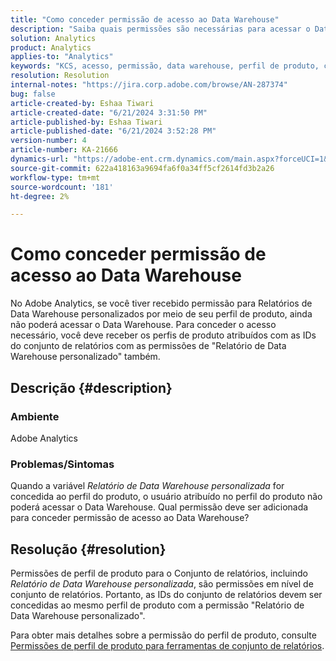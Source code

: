 ```yaml
---
title: "Como conceder permissão de acesso ao Data Warehouse"
description: "Saiba quais permissões são necessárias para acessar o Data Warehouse."
solution: Analytics
product: Analytics
applies-to: "Analytics"
keywords: "KCS, acesso, permissão, data warehouse, perfil de produto, conjunto de relatórios"
resolution: Resolution
internal-notes: "https://jira.corp.adobe.com/browse/AN-287374"
bug: false
article-created-by: Eshaa Tiwari
article-created-date: "6/21/2024 3:31:50 PM"
article-published-by: Eshaa Tiwari
article-published-date: "6/21/2024 3:52:28 PM"
version-number: 4
article-number: KA-21666
dynamics-url: "https://adobe-ent.crm.dynamics.com/main.aspx?forceUCI=1&pagetype=entityrecord&etn=knowledgearticle&id=55e83d5b-e32f-ef11-840a-6045bd029b18"
source-git-commit: 622a418163a9694fa6f0a34ff5cf2614fd3b2a26
workflow-type: tm+mt
source-wordcount: '181'
ht-degree: 2%

---
```


# Como conceder permissão de acesso ao Data Warehouse


No Adobe Analytics, se você tiver recebido permissão para Relatórios de Data Warehouse personalizados por meio de seu perfil de produto, ainda não poderá acessar o Data Warehouse. Para conceder o acesso necessário, você deve receber os perfis de produto atribuídos com as IDs do conjunto de relatórios com as permissões de &quot;Relatório de Data Warehouse personalizado&quot; também.

## Descrição {#description}


### <b>Ambiente</b>

Adobe Analytics

### <b>Problemas/Sintomas</b>

Quando a variável *Relatório de Data Warehouse personalizada* for concedida ao perfil do produto, o usuário atribuído no perfil do produto não poderá acessar o Data Warehouse. Qual permissão deve ser adicionada para conceder permissão de acesso ao Data Warehouse?


## Resolução {#resolution}


Permissões de perfil de produto para o Conjunto de relatórios, incluindo *Relatório de Data Warehouse personalizada*, são permissões em nível de conjunto de relatórios. Portanto, as IDs do conjunto de relatórios devem ser concedidas ao mesmo perfil de produto com a permissão &quot;Relatório de Data Warehouse personalizado&quot;.

Para obter mais detalhes sobre a permissão do perfil de produto, consulte [Permissões de perfil de produto para ferramentas de conjunto de relatórios](https://experienceleague.adobe.com/docs/analytics/admin/admin-console/permissions/report-suite-tools.html?lang=en).
